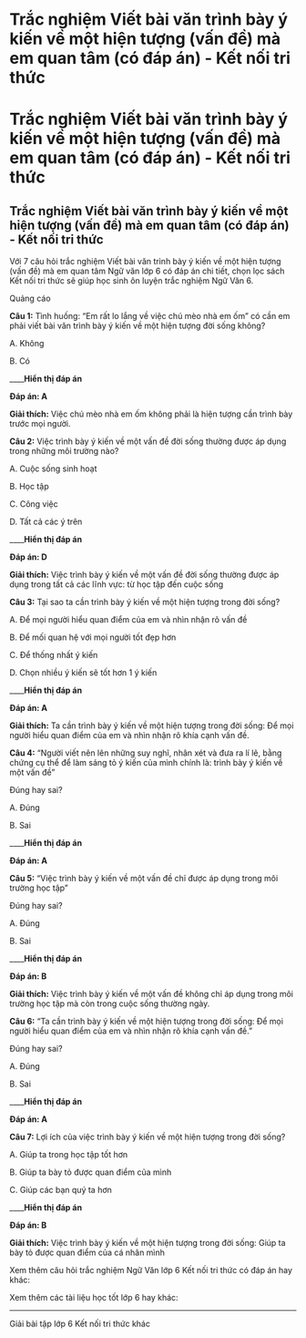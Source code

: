 # Trắc nghiệm Viết bài văn trình bày ý kiến về một hiện tượng (vấn đề) mà em quan tâm (có đáp án) - Kết nối tri thức

# Trắc nghiệm Viết bài văn trình bày ý kiến về một hiện tượng (vấn đề) mà em quan tâm (có đáp án) - Kết nối tri thức

## Trắc nghiệm Viết bài văn trình bày ý kiến về một hiện tượng (vấn đề) mà em quan tâm (có đáp án) - Kết nối tri thức

Với 7 câu hỏi trắc nghiệm Viết bài văn trình bày ý kiến về một hiện tượng (vấn đề) mà em quan tâm Ngữ văn lớp 6 có đáp án chi tiết, chọn lọc sách Kết nối tri thức sẽ giúp học sinh ôn luyện trắc nghiệm Ngữ Văn 6.

Quảng cáo

**Câu 1:** Tình huống: “Em rất lo lắng về việc chú mèo nhà em ốm” có cần em phải viết bài văn trình bày ý kiến về một hiện tượng đời sống không?

A. Không

B. Có

____**Hiển thị đáp án**

**Đáp án: A**

**Giải thích:** Việc chú mèo nhà em ốm không phải là hiện tượng cần trình bày trước mọi người.

**Câu 2:** Việc trình bày ý kiến về một vấn đề đời sống thường được áp dụng trong những môi trường nào?

A. Cuộc sống sinh hoạt

B. Học tập

C. Công việc

D. Tất cả các ý trên

____**Hiển thị đáp án**

**Đáp án: D**

**Giải thích:** Việc trình bày ý kiến về một vấn đề đời sống thường được áp dụng trong tất cả các lĩnh vực: từ học tập đến cuộc sống

**Câu 3:** Tại sao ta cần trình bày ý kiến về một hiện tượng trong đời sống?

A. Để mọi người hiểu quan điểm của em và nhìn nhận rõ vấn đề

B. Để mối quan hệ với mọi người tốt đẹp hơn

C. Để thống nhất ý kiến

D. Chọn nhiều ý kiến sẽ tốt hơn 1 ý kiến

____**Hiển thị đáp án**

**Đáp án: A**

**Giải thích:** Ta cần trình bày ý kiến về một hiện tượng trong đời sống: Để mọi người hiểu quan điểm của em và nhìn nhận rõ khía cạnh vấn đề.

**Câu 4:** “Người viết nên lên những suy nghĩ, nhân xét và đưa ra lí lẽ, bằng chứng cụ thể để làm sáng tỏ ý kiến của mình chính là: trình bày ý kiến về một vấn đề”

Đúng hay sai?

A. Đúng

B. Sai

____**Hiển thị đáp án**

**Đáp án: A**

**Câu 5:** “Việc trình bày ý kiến về một vấn đề chỉ được áp dụng trong môi trường học tập”

Đúng hay sai?

A. Đúng

B. Sai

____**Hiển thị đáp án**

**Đáp án: B**

**Giải thích:** Việc trình bày ý kiến về một vấn đề không chỉ áp dụng trong môi trường học tập mà còn trong cuộc sống thường ngày.

**Câu 6:** “Ta cần trình bày ý kiến về một hiện tượng trong đời sống: Để mọi người hiểu quan điểm của em và nhìn nhận rõ khía cạnh vấn đề.”

Đúng hay sai?

A. Đúng

B. Sai

____**Hiển thị đáp án**

**Đáp án: A**

**Câu 7:** Lợi ích của việc trình bày ý kiến về một hiện tượng trong đời sống?

A. Giúp ta trong học tập tốt hơn

B. Giúp ta bày tỏ được quan điểm của mình

C. Giúp các bạn quý ta hơn

____**Hiển thị đáp án**

**Đáp án: B**

**Giải thích:** Việc trình bày ý kiến về một hiện tượng trong đời sống: Giúp ta bày tỏ được quan điểm của cá nhân mình

Xem thêm câu hỏi trắc nghiệm Ngữ Văn lớp 6 Kết nối tri thức có đáp án hay khác:

Xem thêm các tài liệu học tốt lớp 6 hay khác:

* * *

Giải bài tập lớp 6 Kết nối tri thức khác
